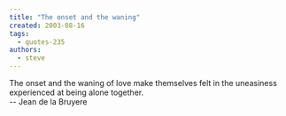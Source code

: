 ```yaml
---
title: "The onset and the waning"
created: 2003-08-16
tags: 
  - quotes-235
authors: 
  - steve
---
```


The onset and the waning of love make themselves felt in the uneasiness experienced at being alone together.  
\-- Jean de la Bruyere
